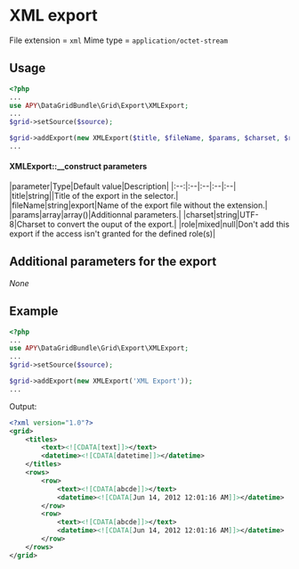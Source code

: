 XML export
==========

File extension = `xml`
Mime type = `application/octet-stream`

## Usage
```php
<?php
...
use APY\DataGridBundle\Grid\Export\XMLExport;
...
$grid->setSource($source);

$grid->addExport(new XMLExport($title, $fileName, $params, $charset, $role));
...
```

#### XMLExport::__construct parameters

|parameter|Type|Default value|Description|
|:--:|:--|:--|:--|:--|
|title|string||Title of the export in the selector.|
|fileName|string|export|Name of the export file without the extension.|
|params|array|array()|Additionnal parameters.|
|charset|string|UTF-8|Charset to convert the ouput of the export.|
|role|mixed|null|Don't add this export if the access isn't granted for the defined role(s)|

## Additional parameters for the export

_None_

## Example
```php
<?php
...
use APY\DataGridBundle\Grid\Export\XMLExport;
...
$grid->setSource($source);

$grid->addExport(new XMLExport('XML Export'));
...
```

Output:
```xml
<?xml version="1.0"?>
<grid>
	<titles>
		<text><![CDATA[text]]></text>
		<datetime><![CDATA[datetime]]></datetime>
	</titles>
	<rows>
		<row>
			<text><![CDATA[abcde]]></text>
			<datetime><![CDATA[Jun 14, 2012 12:01:16 AM]]></datetime>
		</row>
		<row>
			<text><![CDATA[abcde]]></text>
			<datetime><![CDATA[Jun 14, 2012 12:01:16 AM]]></datetime>
		</row>
	</rows>
</grid>
```
